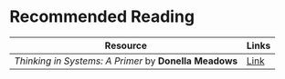 # Recommended Reading

Resource  | Links
------------- | -------------
_Thinking in Systems: A Primer_ by __Donella Meadows__  | [Link](/../resources/meadows.pdf)

